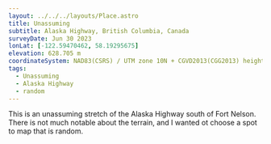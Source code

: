 ```yaml
---
layout: ../../../layouts/Place.astro
title: Unassuming
subtitle: Alaska Highway, British Columbia, Canada
surveyDate: Jun 30 2023
lonLat: [-122.59470462, 58.19295675]
elevation: 628.705 m
coordinateSystem: NAD83(CSRS) / UTM zone 10N + CGVD2013(CGG2013) height
tags:
  - Unassuming
  - Alaska Highway
  - random
---
```


This is an unassuming stretch of the Alaska Highway south of Fort Nelson. There is not much notable about the terrain, and I wanted ot choose a spot to map that is random.
